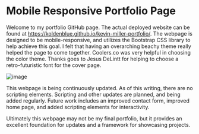 # Mobile Responsive Portfolio Page
Welcome to my portfolio GitHub page. The actual deployed website can be found at https://koldenblue.github.io/kevin-miller-portfolio/. The webpage is designed to be mobile-responsive, and utilizes the Bootstrap CSS library to help achieve this goal. I felt that having an overarching beachy theme really helped the page to come together. Coolers.co was very helpful in choosing the color theme. Thanks goes to Jesus DeLintt for helping to choose a retro-futuristic font for the cover page. 

![image](https://user-images.githubusercontent.com/64618290/88245559-758d5980-cc4c-11ea-9ebe-e33b18e5a71f.png)

This webpage is being continuously updated. As of this writing, there are no scripting elements. Scripting and other updates are planned, and being added regularly. Future work includes an improved contact form, improved home page, and added scripting elements for interactivity. 

Ultimately this webpage may not be my final portfolio, but it provides an excellent foundation for updates and a framework for showcasing projects.
